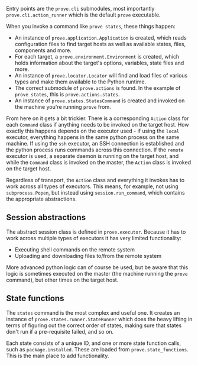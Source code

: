 Entry points are the `prove.cli` submodules, most importantly `prove.cli.action_runner` which is the default `prove` executable.

When you invoke a command like `prove states`, these things happen:

- An instance of `prove.application.Application` is created, which reads configuration files to find target hosts as well as available states, files, components and more.
- For each target, a `prove.environment.Environment` is created, which holds information about the target's options, variables, state files and more.
- An instance of `prove.locator.Locator` will find and load files of various types and make them available to the Python runtime.
- The correct submodule of `prove.actions` is found. In the example of `prove states`, this is `prove.actions.states`.
- An instance of `prove.states.StatesCommand` is created and invoked on the machine you're running `prove` from.

From here on it gets a bit trickier. There is a corresponding `Action` class for each `Command` class if anything needs to be invoked on the target host. How exactly this happens depends on the executor used - if using the `local` executor, everything happens in the same python process on the same machine. If using the `ssh` executor, an SSH connection is established and the python process runs commands across this connection. If the `remote` executor is used, a separate daemon is running on the target host, and while the `Command` class is invoked on the master, the `Action` class is invoked on the target host.

Regardless of transport, the `Action` class and everything it invokes has to work across all types of executors. This means, for example, not using `subprocess.Popen`, but instead using `session.run_command`, which contains the appropriate abstractions.

## Session abstractions

The abstract session class is defined in `prove.executor`. Because it has to work across multiple types of executors it has very limited functionality:

- Executing shell commands on the remote system
- Uploading and downloading files to/from the remote system

More advanced python logic can of course be used, but be aware that this logic is sometimes executed on the master (the machine running the `prove` command), but other times on the target host.

## State functions

The `states` command is the most complex and useful one. It creates an instance of `prove.states.runner.StateRunner` which does the heavy lifting in terms of figuring out the correct order of states, making sure that states don't run if a pre-requisite failed, and so on.

Each state consists of a unique ID, and one or more state function calls, such as `package.installed`. These are loaded from `prove.state_functions`. This is the main place to add functionality.
